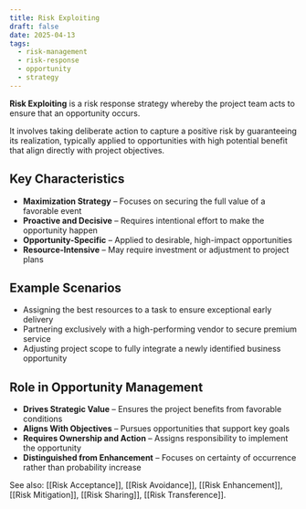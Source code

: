 ```yaml
---
title: Risk Exploiting
draft: false
date: 2025-04-13
tags:
  - risk-management
  - risk-response
  - opportunity
  - strategy
---
```


**Risk Exploiting** is a risk response strategy whereby the project team acts to ensure that an opportunity occurs.

It involves taking deliberate action to capture a positive risk by guaranteeing its realization, typically applied to opportunities with high potential benefit that align directly with project objectives.

## Key Characteristics

- **Maximization Strategy** – Focuses on securing the full value of a favorable event  
- **Proactive and Decisive** – Requires intentional effort to make the opportunity happen  
- **Opportunity-Specific** – Applied to desirable, high-impact opportunities  
- **Resource-Intensive** – May require investment or adjustment to project plans  

## Example Scenarios

- Assigning the best resources to a task to ensure exceptional early delivery  
- Partnering exclusively with a high-performing vendor to secure premium service  
- Adjusting project scope to fully integrate a newly identified business opportunity  

## Role in Opportunity Management

- **Drives Strategic Value** – Ensures the project benefits from favorable conditions  
- **Aligns With Objectives** – Pursues opportunities that support key goals  
- **Requires Ownership and Action** – Assigns responsibility to implement the opportunity  
- **Distinguished from Enhancement** – Focuses on certainty of occurrence rather than probability increase  

See also: [[Risk Acceptance]], [[Risk Avoidance]], [[Risk Enhancement]], [[Risk Mitigation]], [[Risk Sharing]], [[Risk Transference]].
